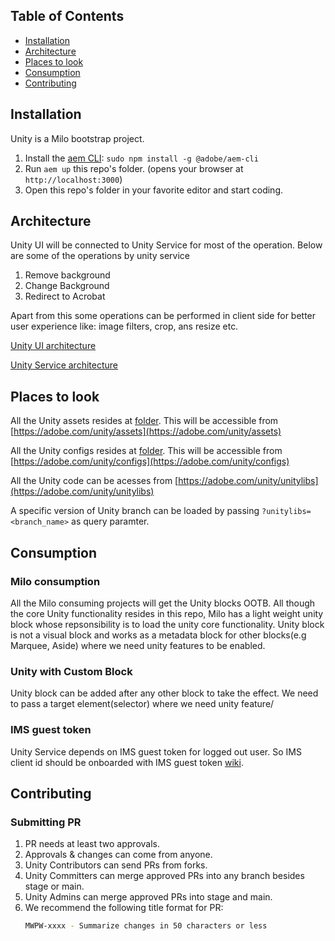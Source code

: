 ## Table of Contents
- [Installation](#installation)
- [Architecture](#architecture)
- [Places to look](#placesToLook)
- [Consumption](#consumption)
- [Contributing](#contributing)


## Installation

Unity is a Milo bootstrap project.
1. Install the [aem CLI](https://www.npmjs.com/package/@adobe/aem-cli): `sudo npm install -g @adobe/aem-cli`
1. Run `aem up` this repo's folder. (opens your browser at `http://localhost:3000`)
1. Open this repo's folder in your favorite editor and start coding.

## Architecture
Unity UI will be connected to Unity Service for most of the operation. Below are some of the operations by unity service

1. Remove background
1. Change Background
1. Redirect to Acrobat

Apart from this some operations can be performed in client side for better user experience like: image filters, crop, ans resize etc.

[Unity UI architecture](https://wiki.corp.adobe.com/display/adobedotcom/Unity+Architecture)

[Unity Service architecture](https://wiki.corp.adobe.com/display/~shasmish/SAPS+Unity+Service)


## Places to look
All the Unity assets resides at [folder](https://adobe.sharepoint.com/:f:/r/sites/adobecom/Shared%20Documents/unity/unity/assets). This will be accessible from [https://adobe.com/unity/assets](https://adobe.com/unity/assets)


All the Unity configs resides at [folder](https://adobe.sharepoint.com/:f:/r/sites/adobecom/Shared%20Documents/unity/unity/configs). This will be accessible from [https://adobe.com/unity/configs](https://adobe.com/unity/configs)


All the Unity code can be acesses from [https://adobe.com/unity/unitylibs](https://adobe.com/unity/unitylibs)

A specific version of Unity branch can be loaded by passing ```?unitylibs=<branch_name>``` as query paramter.

## Consumption

### Milo consumption
All the Milo consuming projects will get the Unity blocks OOTB.
All though the core Unity functionality resides in this repo, Milo has a light weight unity block whose repsonsibility is to load the unity core functionality. Unity block is not a visual block and works as a metadata block for other blocks(e.g Marquee, Aside) where we need unity features to be enabled.

### Unity with Custom Block
Unity block can be added after any other block to take the effect. We need to pass a target element(selector) where we need unity feature/ 

### IMS guest token
Unity Service depends on IMS guest token for logged out user. So IMS client id should be onboarded with IMS guest token [wiki](https://wiki.corp.adobe.com/pages/viewpage.action?spaceKey=~nzotta&title=Guest+Sessions+-+Identity+components+delivery+schedules%2C+integration+and+testing).


## Contributing

### Submitting PR

1. PR needs at least two approvals.
1. Approvals & changes can come from anyone.
1. Unity Contributors can send PRs from forks.
1. Unity Committers can merge approved PRs into any branch besides stage or main.
1. Unity Admins can merge approved PRs into stage and main.
1. We recommend the following title format for PR:
    ```bash
    MWPW-xxxx - Summarize changes in 50 characters or less
    ```
